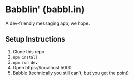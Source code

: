 # Babblin' (babbl.in)

A dev-friendly messaging app, we hope.

## Setup Instructions

1. Clone this repo
2. `npm install`
3. `npm run dev`
4. Open https://localhost:5000
5. Babble (technically you still can't, but you get the point)
